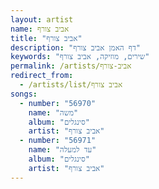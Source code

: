 ```yaml
---
layout: artist
name: אביב צורף
title: "אביב צורף"
description: "דף האמן אביב צורף"
keywords: "שירים, מוזיקה, אביב צורף"
permalink: /artists/אביב-צורף
redirect_from:
  - /artists/list/אביב צורף
songs:
  - number: "56970"
    name: "משה"
    album: "סינגלים"
    artist: "אביב צורף"
  - number: "56971"
    name: "עד למעלה"
    album: "סינגלים"
    artist: "אביב צורף"
---
```

